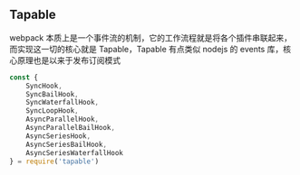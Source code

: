 ## Tapable

webpack 本质上是一个事件流的机制，它的工作流程就是将各个插件串联起来，而实现这一切的核心就是 Tapable，Tapable 有点类似 nodejs 的 events 库，核心原理也是以来于发布订阅模式

```js
const {
	SyncHook,
	SyncBailHook,
	SyncWaterfallHook,
	SyncLoopHook,
	AsyncParallelHook,
	AsyncParallelBailHook,
	AsyncSeriesHook,
	AsyncSeriesBailHook,
	AsyncSeriesWaterfallHook
} = require('tapable')
```
